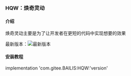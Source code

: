 ### HQW：焕奇灵动

#### 介绍
焕奇灵动主要是为了让开发者在更短的代码中实现想要的效果

最新版本：![最新版本](https://jitpack.io/v/com.gitee.BAILIS/HQW.svg "version")
#### 安装教程
implementation 'com.gitee.BAILIS:HQW:'version'

